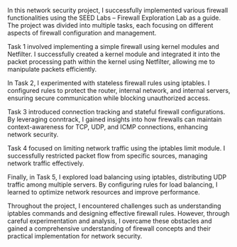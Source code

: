 In this network security project, I successfully implemented various firewall functionalities using the SEED Labs – Firewall Exploration Lab as a guide. The project was divided into multiple tasks, each focusing on different aspects of firewall configuration and management.

Task 1 involved implementing a simple firewall using kernel modules and Netfilter. I successfully created a kernel module and integrated it into the packet processing path within the kernel using Netfilter, allowing me to manipulate packets efficiently.

In Task 2, I experimented with stateless firewall rules using iptables. I configured rules to protect the router, internal network, and internal servers, ensuring secure communication while blocking unauthorized access.

Task 3 introduced connection tracking and stateful firewall configurations. By leveraging conntrack, I gained insights into how firewalls can maintain context-awareness for TCP, UDP, and ICMP connections, enhancing network security.

Task 4 focused on limiting network traffic using the iptables limit module. I successfully restricted packet flow from specific sources, managing network traffic effectively.

Finally, in Task 5, I explored load balancing using iptables, distributing UDP traffic among multiple servers. By configuring rules for load balancing, I learned to optimize network resources and improve performance.

Throughout the project, I encountered challenges such as understanding iptables commands and designing effective firewall rules. However, through careful experimentation and analysis, I overcame these obstacles and gained a comprehensive understanding of firewall concepts and their practical implementation for network security.
